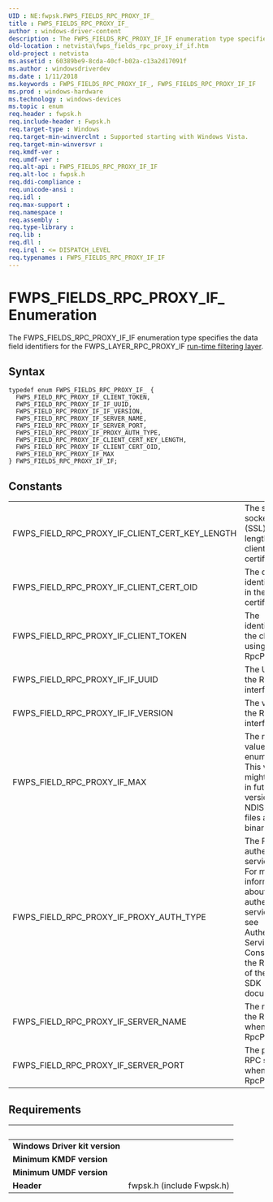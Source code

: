 ```yaml
---
UID : NE:fwpsk.FWPS_FIELDS_RPC_PROXY_IF_
title : FWPS_FIELDS_RPC_PROXY_IF_
author : windows-driver-content
description : The FWPS_FIELDS_RPC_PROXY_IF_IF enumeration type specifies the data field identifiers for the FWPS_LAYER_RPC_PROXY_IF run-time filtering layer.
old-location : netvista\fwps_fields_rpc_proxy_if_if.htm
old-project : netvista
ms.assetid : 60389be9-8cda-40cf-b02a-c13a2d17091f
ms.author : windowsdriverdev
ms.date : 1/11/2018
ms.keywords : FWPS_FIELDS_RPC_PROXY_IF_, FWPS_FIELDS_RPC_PROXY_IF_IF
ms.prod : windows-hardware
ms.technology : windows-devices
ms.topic : enum
req.header : fwpsk.h
req.include-header : Fwpsk.h
req.target-type : Windows
req.target-min-winverclnt : Supported starting with Windows Vista.
req.target-min-winversvr : 
req.kmdf-ver : 
req.umdf-ver : 
req.alt-api : FWPS_FIELDS_RPC_PROXY_IF_IF
req.alt-loc : fwpsk.h
req.ddi-compliance : 
req.unicode-ansi : 
req.idl : 
req.max-support : 
req.namespace : 
req.assembly : 
req.type-library : 
req.lib : 
req.dll : 
req.irql : <= DISPATCH_LEVEL
req.typenames : FWPS_FIELDS_RPC_PROXY_IF_IF
---
```


# FWPS_FIELDS_RPC_PROXY_IF_ Enumeration
The FWPS_FIELDS_RPC_PROXY_IF_IF enumeration type specifies the data field identifiers for the
  FWPS_LAYER_RPC_PROXY_IF 
  <a href="https://msdn.microsoft.com/en-us/library/windows/desktop/aa366492">run-time filtering layer</a>.

## Syntax
````
typedef enum FWPS_FIELDS_RPC_PROXY_IF_ { 
  FWPS_FIELD_RPC_PROXY_IF_CLIENT_TOKEN,
  FWPS_FIELD_RPC_PROXY_IF_IF_UUID,
  FWPS_FIELD_RPC_PROXY_IF_IF_VERSION,
  FWPS_FIELD_RPC_PROXY_IF_SERVER_NAME,
  FWPS_FIELD_RPC_PROXY_IF_SERVER_PORT,
  FWPS_FIELD_RPC_PROXY_IF_PROXY_AUTH_TYPE,
  FWPS_FIELD_RPC_PROXY_IF_CLIENT_CERT_KEY_LENGTH,
  FWPS_FIELD_RPC_PROXY_IF_CLIENT_CERT_OID,
  FWPS_FIELD_RPC_PROXY_IF_MAX
} FWPS_FIELDS_RPC_PROXY_IF_IF;
````

## Constants

<table>

<tr>
<td>FWPS_FIELD_RPC_PROXY_IF_CLIENT_CERT_KEY_LENGTH</td>
<td>The secure socket layer (SSL) key length in the client certificate.</td>
</tr>

<tr>
<td>FWPS_FIELD_RPC_PROXY_IF_CLIENT_CERT_OID</td>
<td>The object identifier (OID) in the client certificate.</td>
</tr>

<tr>
<td>FWPS_FIELD_RPC_PROXY_IF_CLIENT_TOKEN</td>
<td>The identification of the client when using RpcProxy.</td>
</tr>

<tr>
<td>FWPS_FIELD_RPC_PROXY_IF_IF_UUID</td>
<td>The UUID of the RPC interface.</td>
</tr>

<tr>
<td>FWPS_FIELD_RPC_PROXY_IF_IF_VERSION</td>
<td>The version of the RPC interface.</td>
</tr>

<tr>
<td>FWPS_FIELD_RPC_PROXY_IF_MAX</td>
<td>The maximum value for this enumeration. This value might change in future versions of the NDIS
     header files and binaries.</td>
</tr>

<tr>
<td>FWPS_FIELD_RPC_PROXY_IF_PROXY_AUTH_TYPE</td>
<td>The RPC proxy authentication service type. For more information about authentication service
     types, see Authentication-Service Constants in the RPC section of the Windows SDK documentation.</td>
</tr>

<tr>
<td>FWPS_FIELD_RPC_PROXY_IF_SERVER_NAME</td>
<td>The name of the RPC server when using RpcProxy.</td>
</tr>

<tr>
<td>FWPS_FIELD_RPC_PROXY_IF_SERVER_PORT</td>
<td>The port on the RPC server when using RpcProxy.</td>
</tr>
</table>


## Requirements
| &nbsp; | &nbsp; |
| ---- |:---- |
| **Windows Driver kit version** |  |
| **Minimum KMDF version** |  |
| **Minimum UMDF version** |  |
| **Header** | fwpsk.h (include Fwpsk.h) |